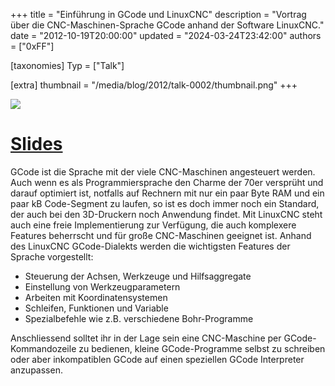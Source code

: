 +++
title = "Einführung in GCode und LinuxCNC"
description = "Vortrag über die CNC-Maschinen-Sprache GCode anhand der Software LinuxCNC."
date = "2012-10-19T20:00:00"
updated = "2024-03-24T23:42:00"
authors = ["0xFF"]

[taxonomies]
Typ = ["Talk"]

[extra]
thumbnail = "/media/blog/2012/talk-0002/thumbnail.png"
+++

[![](/media/blog/2012/talk-0002/cover.png)](https://youtube.com/watch?v=go-i1ZhocUQ)

# [Slides](/media/blog/2012/talk-0002/GCode.pdf)

GCode ist die Sprache mit der viele CNC-Maschinen angesteuert werden. Auch wenn
es als Programmiersprache den Charme der 70er versprüht und darauf optimiert
ist, notfalls auf Rechnern mit nur ein paar Byte RAM und ein paar kB
Code-Segment zu laufen, so ist es doch immer noch ein Standard, der auch bei
den 3D-Druckern noch Anwendung findet. Mit LinuxCNC steht auch eine freie
Implementierung zur Verfügung, die auch komplexere Features beherrscht und für
große CNC-Maschinen geeignet ist. Anhand des LinuxCNC GCode-Dialekts werden
die wichtigsten Features der Sprache vorgestellt:

 * Steuerung der Achsen, Werkzeuge und Hilfsaggregate
 * Einstellung von Werkzeugparametern
 * Arbeiten mit Koordinatensystemen
 * Schleifen, Funktionen und Variable
 * Spezialbefehle wie z.B. verschiedene Bohr-Programme

Anschliessend solltet ihr in der Lage sein eine CNC-Maschine per
GCode-Kommandozeile zu bedienen, kleine GCode-Programme selbst zu schreiben
oder aber inkompatiblen GCode auf einen speziellen GCode Interpreter
anzupassen.
